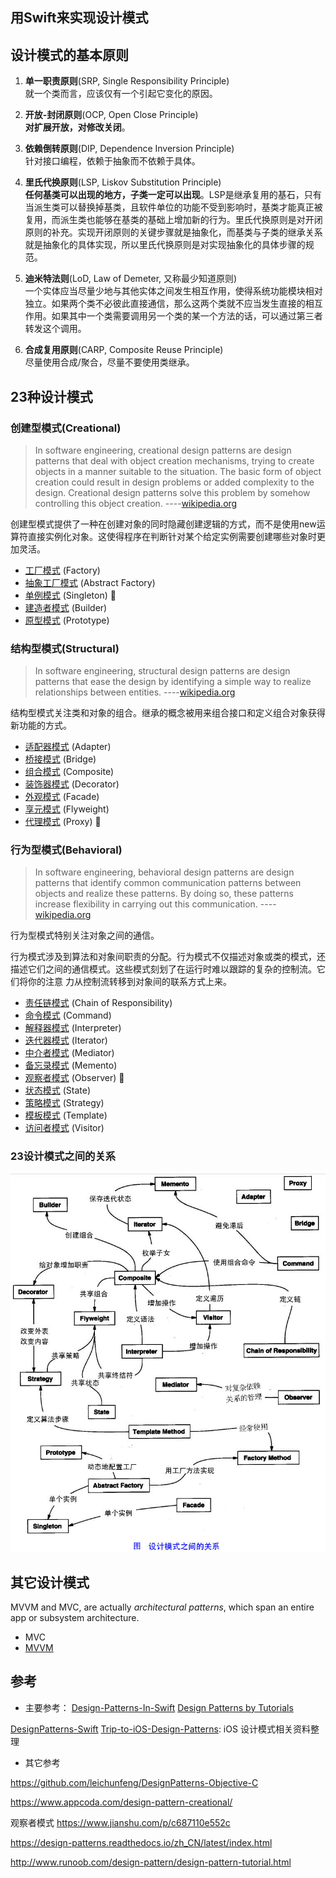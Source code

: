 用Swift来实现设计模式
-----------------


## 设计模式的基本原则

1. **单一职责原则**(SRP, Single Responsibility Principle)  
	就一个类而言，应该仅有一个引起它变化的原因。

2. **开放-封闭原则**(OCP, Open Close Principle)  
	**对扩展开放，对修改关闭**。

3. **依赖倒转原则**(DIP, Dependence Inversion Principle)  
	针对接口编程，依赖于抽象而不依赖于具体。

4. **里氏代换原则**(LSP, Liskov Substitution Principle)  
	**任何基类可以出现的地方，子类一定可以出现**。LSP是继承复用的基石，只有当派生类可以替换掉基类，且软件单位的功能不受到影响时，基类才能真正被复用，而派生类也能够在基类的基础上增加新的行为。里氏代换原则是对开闭原则的补充。实现开闭原则的关键步骤就是抽象化，而基类与子类的继承关系就是抽象化的具体实现，所以里氏代换原则是对实现抽象化的具体步骤的规范。

5. **迪米特法则**(LoD, Law of Demeter, 又称最少知道原则)  
	一个实体应当尽量少地与其他实体之间发生相互作用，使得系统功能模块相对独立。如果两个类不必彼此直接通信，那么这两个类就不应当发生直接的相互作用。如果其中一个类需要调用另一个类的某一个方法的话，可以通过第三者转发这个调用。

6. **合成复用原则**(CARP, Composite Reuse Principle)  
	尽量使用合成/聚合，尽量不要使用类继承。



## 23种设计模式

### 创建型模式(Creational)

> In software engineering, creational design patterns are design patterns that deal with object creation mechanisms, trying to create objects in a manner suitable to the situation. The basic form of object creation could result in design problems or added complexity to the design. Creational design patterns solve this problem by somehow controlling this object creation.		----[wikipedia.org](http://en.wikipedia.org/wiki/Creational_pattern)

创建型模式提供了一种在创建对象的同时隐藏创建逻辑的方式，而不是使用new运算符直接实例化对象。这使得程序在判断针对某个给定实例需要创建哪些对象时更加灵活。

- [工厂模式](Creational/Factory/Factory.md) (Factory)
- [抽象工厂模式](Creational/Factory/Factory.md) (Abstract Factory)
- [单例模式](Creational/Singleton/Singleton.md) (Singleton)		🍎
- [建造者模式](Creational/Builder/Builder.md) (Builder)
- [原型模式](Creational/Prototype/Prototype.md) (Prototype)


### 结构型模式(Structural)

> In software engineering, structural design patterns are design patterns that ease the design by identifying a simple way to realize relationships between entities.  	----[wikipedia.org](http://en.wikipedia.org/wiki/Structural_pattern)

结构型模式关注类和对象的组合。继承的概念被用来组合接口和定义组合对象获得新功能的方式。


- [适配器模式](Structural/Adapter/Adapter.md) (Adapter)
- [桥接模式](Structural/Bridge/Bridge.md) (Bridge)
- [组合模式](Structural/Composite/Composite.md) (Composite)
- [装饰器模式](Structural/Decorator/Decorator.md) (Decorator)
- [外观模式](Structural/Facade/Facade.md) (Facade)
- [享元模式](Structural/Flyweight/Flyweight.md) (Flyweight)
- [代理模式](Structural/Proxy/Proxy.md) (Proxy)		🍎


### 行为型模式(Behavioral)

> In software engineering, behavioral design patterns are design patterns that identify common communication patterns between objects and realize these patterns. By doing so, these patterns increase flexibility in carrying out this communication.  	----[wikipedia.org](http://en.wikipedia.org/wiki/Behavioral_pattern)

行为型模式特别关注对象之间的通信。

行为模式涉及到算法和对象间职责的分配。行为模式不仅描述对象或类的模式，还描述它们之间的通信模式。这些模式刻划了在运行时难以跟踪的复杂的控制流。它们将你的注意 力从控制流转移到对象间的联系方式上来。

- [责任链模式](Behavioral/ChainofResponsibility/ChainofResponsibility.md) (Chain of Responsibility)
- [命令模式](Behavioral/Command/Command.md) (Command)			
- [解释器模式](Behavioral/Interpreter/Interpreter.md) (Interpreter)
- [迭代器模式](Behavioral/Iterator/Iterator.md) (Iterator)
- [中介者模式](Behavioral/Mediator/Mediator.md) (Mediator)
- [备忘录模式](Behavioral/Memento/Memento.md) (Memento)
- [观察者模式](Behavioral/Observer/Observer.md) (Observer)			🍎
- [状态模式](Behavioral/State/State.md) (State)
- [策略模式](Behavioral/Strategy/Strategy.md) (Strategy)
- [模板模式](Behavioral/Template/Template.md) (Template)
- [访问者模式](Behavioral/Visitor/Visitor.md) (Visitor)




### 23设计模式之间的关系

![设计模式之间的关系](the-relationship-between-design-patterns.jpg)


## 其它设计模式

MVVM and MVC, are actually *architectural patterns*, which span an entire app or subsystem architecture. 


- MVC
- [MVVM](MVVM/MVVM.md)



## 参考

- 主要参考：
[Design-Patterns-In-Swift](https://github.com/ochococo/Design-Patterns-In-Swift)
[Design Patterns by Tutorials](https://store.raywenderlich.com/products/design-patterns-by-tutorials) 

[DesignPatterns-Swift](https://github.com/lizelu/DesignPatterns-Swift)
[Trip-to-iOS-Design-Patterns](https://github.com/skyming/Trip-to-iOS-Design-Patterns): iOS 设计模式相关资料整理



- 其它参考

https://github.com/leichunfeng/DesignPatterns-Objective-C

https://www.appcoda.com/design-pattern-creational/


观察者模式  https://www.jianshu.com/p/c687110e552c

https://design-patterns.readthedocs.io/zh_CN/latest/index.html

http://www.runoob.com/design-pattern/design-pattern-tutorial.html